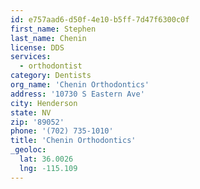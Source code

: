 ```yaml
---
id: e757aad6-d50f-4e10-b5ff-7d47f6300c0f
first_name: Stephen
last_name: Chenin
license: DDS
services:
  - orthodontist
category: Dentists
org_name: 'Chenin Orthodontics'
address: '10730 S Eastern Ave'
city: Henderson
state: NV
zip: '89052'
phone: '(702) 735-1010'
title: 'Chenin Orthodontics'
_geoloc:
  lat: 36.0026
  lng: -115.109
---
```

